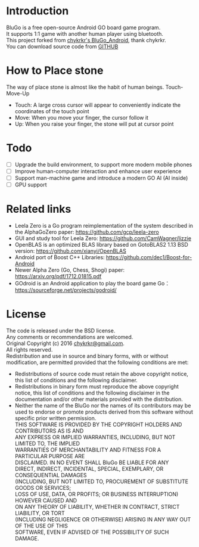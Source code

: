  # Introduction
   BluGo is a free open-source Android GO board game program.  
   It supports 1:1 game with another human player using bluetooth.   
   This project forked from [chykrkr's BluGo_Android](https://github.com/chykrkr/BluGo_Android),  thank chykrkr.   
   You can download source code from  [GITHUB](https://github.com/John-Yu/BluGo_Android) 
 
 # How to Place stone
 The way of place stone is almost like the habit of human beings. Touch-Move-Up
 - Touch: A large cross cursor will appear to conveniently indicate the coordinates of the touch point
 - Move: When you move your finger, the cursor follow it
 - Up: When you raise your finger, the stone will put at cursor point
 
 # Todo

- [ ] Upgrade the build environment, to support more modern mobile phones
- [ ] Improve human-computer interaction and enhance user experience
- [ ] Support man-machine game and introduce a modern GO AI (AI inside)
- [ ] GPU support

# Related links

* Leela Zero is a Go program reimplementation of the system described
in the AlphaGoZero paper:
https://github.com/gcp/leela-zero
* GUI and study tool for Leela Zero:
https://github.com/CamWagner/lizzie
* OpenBLAS is an optimized BLAS library based on GotoBLAS2 1.13 BSD version:
https://github.com/xianyi/OpenBLAS
* Android port of Boost C++ Libraries:
https://github.com/dec1/Boost-for-Android
* Newer Alpha Zero (Go, Chess, Shogi) paper:
https://arxiv.org/pdf/1712.01815.pdf
* GOdroid is an Android application to play the board game Go：
https://sourceforge.net/projects/godroid/
                  
 # License
 The code is released under the BSD license.    
 Any comments or recommendations are welcomed.    
 Original Copyright (c) 2016 chykrkr@gmail.com.        
 All rights reserved.             
 Redistribution and use in source and binary forms, with or without  modification, are permitted provided that the following conditions are met:
- Redistributions of source code must retain the above copyright notice, this list of conditions and the following disclaimer.          	
- Redistributions in binary form must reproduce the above copyright notice, this list of conditions and the following disclaimer in the documentation and/or other materials provided with the distribution.          	
- Neither the name of the BluGo nor the names of its contributors may be used to endorse or promote products derived from this software without specific prior written permission.              
         	THIS SOFTWARE IS PROVIDED BY THE COPYRIGHT HOLDERS AND CONTRIBUTORS AS IS AND         
         	ANY EXPRESS OR IMPLIED WARRANTIES, INCLUDING, BUT NOT LIMITED TO, THE IMPLIED         
         	WARRANTIES OF MERCHANTABILITY AND FITNESS FOR A PARTICULAR PURPOSE ARE         
         	DISCLAIMED. IN NO EVENT SHALL BluGo BE LIABLE FOR ANY         
         	DIRECT, INDIRECT, INCIDENTAL, SPECIAL, EXEMPLARY, OR CONSEQUENTIAL DAMAGES         
         	(INCLUDING, BUT NOT LIMITED TO, PROCUREMENT OF SUBSTITUTE GOODS OR SERVICES;         
         	LOSS OF USE, DATA, OR PROFITS; OR BUSINESS INTERRUPTION) HOWEVER CAUSED AND         
         	ON ANY THEORY OF LIABILITY, WHETHER IN CONTRACT, STRICT LIABILITY, OR TORT         
         	(INCLUDING NEGLIGENCE OR OTHERWISE) ARISING IN ANY WAY OUT OF THE USE OF THIS         
         	SOFTWARE, EVEN IF ADVISED OF THE POSSIBILITY OF SUCH DAMAGE.     
